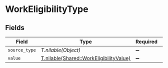 # WorkEligibilityType


## Fields

| Field                                                                                  | Type                                                                                   | Required                                                                               | Description                                                                            |
| -------------------------------------------------------------------------------------- | -------------------------------------------------------------------------------------- | -------------------------------------------------------------------------------------- | -------------------------------------------------------------------------------------- |
| `source_type`                                                                          | *T.nilable(Object)*                                                                    | :heavy_minus_sign:                                                                     | N/A                                                                                    |
| `value`                                                                                | [T.nilable(Shared::WorkEligibilityValue)](../../models/shared/workeligibilityvalue.md) | :heavy_minus_sign:                                                                     | N/A                                                                                    |